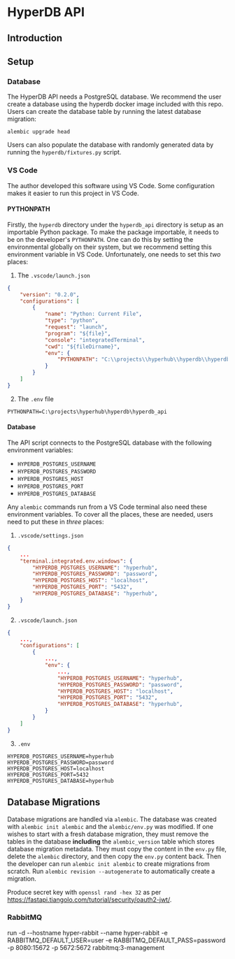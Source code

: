 HyperDB API
===========

Introduction
------------

Setup
-----

### Database
The HyperDB API needs a PostgreSQL database. We recommend the user create a database using the hyperdb docker image 
included with this repo. Users can create the database table by running the latest database migration:

```
alembic upgrade head 
```

Users can also populate the database with randomly generated data by running the `hyperdb/fixtures.py` script.

### VS Code

The author developed this software using VS Code. Some configuration makes it easier to run this project in VS Code. 

#### PYTHONPATH
Firstly, the `hyperdb` directory under the `hyperdb_api` directory is setup as an importable Python package. To make the 
package importable, it needs to be on the developer's `PYTHONPATH`. One can do this by setting the environmental 
globally on their system, but we recommend setting this environment variable in VS Code. Unfortunately, one needs to set 
this *two* places:

1. The `.vscode/launch.json`

```json
{
    "version": "0.2.0",
    "configurations": [
        {
            "name": "Python: Current File",
            "type": "python",
            "request": "launch",
            "program": "${file}",
            "console": "integratedTerminal",
            "cwd": "${fileDirname}",
            "env": {
                "PYTHONPATH": "C:\\projects\\hyperhub\\hyperdb\\hyperdb_api"
            }
        }
    ]
}
```

2. The `.env` file

```
PYTHONPATH=C:\projects\hyperhub\hyperdb\hyperdb_api
```

#### Database
The API script connects to the PostgreSQL database with the following environment variables:
 * `HYPERDB_POSTGRES_USERNAME`
 * `HYPERDB_POSTGRES_PASSWORD`
 * `HYPERDB_POSTGRES_HOST`
 * `HYPERDB_POSTGRES_PORT`
 * `HYPERDB_POSTGRES_DATABASE`

Any `alembic` commands run from a VS Code terminal also need these environment variables. To cover all the places, these are needed, users need to put these in *three* places:

1. `.vscode/settings.json`

```json
{
    ...
    "terminal.integrated.env.windows": {
        "HYPERDB_POSTGRES_USERNAME": "hyperhub", 
        "HYPERDB_POSTGRES_PASSWORD": "password",
        "HYPERDB_POSTGRES_HOST": "localhost",
        "HYPERDB_POSTGRES_PORT": "5432",
        "HYPERDB_POSTGRES_DATABASE": "hyperhub",
    }
}
```

2. `.vscode/launch.json`

```json
{
    ...,
    "configurations": [
        {
            ...,
            "env": {
                ...,
                "HYPERDB_POSTGRES_USERNAME": "hyperhub", 
                "HYPERDB_POSTGRES_PASSWORD": "password",
                "HYPERDB_POSTGRES_HOST": "localhost",
                "HYPERDB_POSTGRES_PORT": "5432",
                "HYPERDB_POSTGRES_DATABASE": "hyperhub",
            }
        }
    ]
}
```

3. `.env`

```
HYPERDB_POSTGRES_USERNAME=hyperhub
HYPERDB_POSTGRES_PASSWORD=password
HYPERDB_POSTGRES_HOST=localhost
HYPERDB_POSTGRES_PORT=5432
HYPERDB_POSTGRES_DATABASE=hyperhub
```

Database Migrations
-------------------

Database migrations are handled via `alembic`. The database was created with `alembic init alembic` and the 
`alembic/env.py` was modified. If one wishes to start with a fresh database migration, they must remove the tables in 
the database **including** the `alembic_version` table which stores database migration metadata. They must copy the 
content in the `env.py` file, delete the `alembic` directory, and then copy the `env.py` content back. Then the 
developer can run `alembic init alembic` to create migrations from scratch. Run `alembic revision --autogenerate` to 
automatically create a migration.


Produce secret key with `openssl rand -hex 32` as per https://fastapi.tiangolo.com/tutorial/security/oauth2-jwt/.

### RabbitMQ
run -d --hostname hyper-rabbit --name hyper-rabbit -e RABBITMQ_DEFAULT_USER=user -e RABBITMQ_DEFAULT_PASS=password -p 8080:15672 -p 5672:5672 rabbitmq:3-management